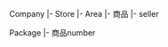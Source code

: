 

Company
    |- Store
        |- Area
            |- 商品
                |- seller

Package
    |- 商品number
